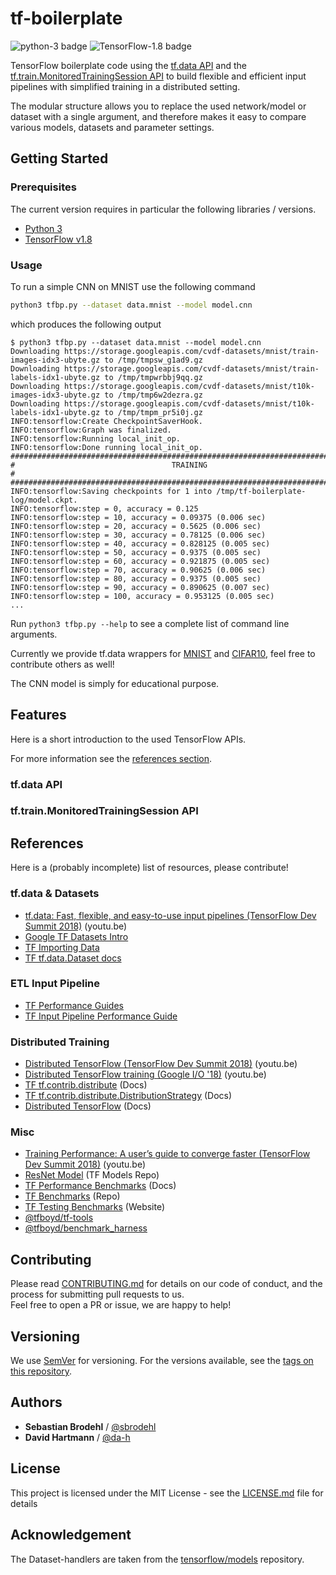 
# tf-boilerplate
![python-3 badge](https://img.shields.io/badge/python-3-brightgreen.svg) ![TensorFlow-1.8 badge](https://img.shields.io/badge/TensorFlow-1.8-brightgreen.svg)

TensorFlow boilerplate code using the [tf.data API](https://youtu.be/uIcqeP7MFH0) 
and the [tf.train.MonitoredTrainingSession API](https://youtu.be/-h0cWBiQ8s8) 
to build flexible and efficient input pipelines with simplified training 
in a distributed setting.

The modular structure allows you to replace the used network/model or dataset with a single argument,
and therefore makes it easy to compare various models, datasets and parameter settings.

## Getting Started

### Prerequisites

The current version requires in particular the following libraries / versions.

* [Python 3](https://www.python.org/downloads/)
* [TensorFlow v1.8](https://github.com/tensorflow/tensorflow)

### Usage

To run a simple CNN on MNIST use the following command

```bash
python3 tfbp.py --dataset data.mnist --model model.cnn
```

which produces the following output

```
$ python3 tfbp.py --dataset data.mnist --model model.cnn
Downloading https://storage.googleapis.com/cvdf-datasets/mnist/train-images-idx3-ubyte.gz to /tmp/tmpsw_g1ad9.gz
Downloading https://storage.googleapis.com/cvdf-datasets/mnist/train-labels-idx1-ubyte.gz to /tmp/tmpwrbbj9qq.gz
Downloading https://storage.googleapis.com/cvdf-datasets/mnist/t10k-images-idx3-ubyte.gz to /tmp/tmp6w2dezra.gz
Downloading https://storage.googleapis.com/cvdf-datasets/mnist/t10k-labels-idx1-ubyte.gz to /tmp/tmpm_pr5i0j.gz
INFO:tensorflow:Create CheckpointSaverHook.
INFO:tensorflow:Graph was finalized.
INFO:tensorflow:Running local_init_op.
INFO:tensorflow:Done running local_init_op.
################################################################################
#                                   TRAINING                                   #
################################################################################
INFO:tensorflow:Saving checkpoints for 1 into /tmp/tf-boilerplate-log/model.ckpt.
INFO:tensorflow:step = 0, accuracy = 0.125
INFO:tensorflow:step = 10, accuracy = 0.09375 (0.006 sec)
INFO:tensorflow:step = 20, accuracy = 0.5625 (0.006 sec)
INFO:tensorflow:step = 30, accuracy = 0.78125 (0.006 sec)
INFO:tensorflow:step = 40, accuracy = 0.828125 (0.005 sec)
INFO:tensorflow:step = 50, accuracy = 0.9375 (0.005 sec)
INFO:tensorflow:step = 60, accuracy = 0.921875 (0.005 sec)
INFO:tensorflow:step = 70, accuracy = 0.90625 (0.006 sec)
INFO:tensorflow:step = 80, accuracy = 0.9375 (0.005 sec)
INFO:tensorflow:step = 90, accuracy = 0.890625 (0.007 sec)
INFO:tensorflow:step = 100, accuracy = 0.953125 (0.005 sec)
...
```

Run `python3 tfbp.py --help` to see a complete list of command line arguments.

Currently we provide tf.data wrappers for [MNIST](http://yann.lecun.com/exdb/mnist/) and [CIFAR10](https://www.cs.toronto.edu/~kriz/cifar.html), feel free to contribute others as well!

The CNN model is simply for educational purpose.

## Features

Here is a short introduction to the used TensorFlow APIs.

For more information see the [references section](#references).

### tf.data API

### tf.train.MonitoredTrainingSession API

## References

Here is a (probably incomplete) list of resources, please contribute!

### tf.data & Datasets
- [tf.data: Fast, flexible, and easy-to-use input pipelines (TensorFlow Dev Summit 2018)](https://youtu.be/uIcqeP7MFH0) (youtu.be)
- [Google TF Datasets Intro](https://developers.googleblog.com/2017/09/introducing-tensorflow-datasets.html)
- [TF Importing Data](https://www.tensorflow.org/programmers_guide/datasets)
- [TF tf.data.Dataset docs](https://www.tensorflow.org/api_docs/python/tf/data/Dataset)

### ETL Input Pipeline
- [TF Performance Guides](https://www.tensorflow.org/performance/performance_guide)
- [TF Input Pipeline Performance Guide](https://www.tensorflow.org/performance/datasets_performance)

### Distributed Training
- [Distributed TensorFlow (TensorFlow Dev Summit 2018)](https://youtu.be/-h0cWBiQ8s8) (youtu.be)
- [Distributed TensorFlow training (Google I/O '18)](https://youtu.be/bRMGoPqsn20) (youtu.be)
- [TF tf.contrib.distribute](https://www.tensorflow.org/versions/master/api_docs/python/tf/contrib/distribute) (Docs)
- [TF tf.contrib.distribute.DistributionStrategy](https://www.tensorflow.org/versions/master/api_docs/python/tf/contrib/distribute/DistributionStrategy) (Docs)
- [Distributed TensorFlow](https://www.tensorflow.org/deploy/distributed) (Docs)

### Misc
- [Training Performance: A user’s guide to converge faster (TensorFlow Dev Summit 2018)](https://youtu.be/SxOsJPaxHME) (youtu.be)
- [ResNet Model](https://github.com/tensorflow/models/tree/master/official/resnet) (TF Models Repo)
- [TF Performance Benchmarks](https://www.tensorflow.org/performance/benchmarks) (Docs)
- [TF Benchmarks](https://github.com/tensorflow/benchmarks) (Repo)
- [TF Testing Benchmarks](https://benchmarks-dot-tensorflow-testing.appspot.com) (Website)
- [@tfboyd/tf-tools](https://github.com/tfboyd/tf-tools)
- [@tfboyd/benchmark_harness](https://github.com/tfboyd/benchmark_harness)

## Contributing

Please read [CONTRIBUTING.md](https://gist.github.com/PurpleBooth/b24679402957c63ec426) for details on our code of conduct, and the process for submitting pull requests to us.  
Feel free to open a PR or issue, we are happy to help!

## Versioning

We use [SemVer](http://semver.org/) for versioning.
For the versions available, see the [tags on this repository](https://github.com/sbrodehl/tf-boilerplate/tags). 

## Authors
* **Sebastian Brodehl** / [@sbrodehl](https://github.com/sbrodehl)
* **David Hartmann** / [@da-h](https://github.com/da-h)

## License
This project is licensed under the MIT License - see the [LICENSE.md](LICENSE.md) file for details

## Acknowledgement
The Dataset-handlers are taken from the [tensorflow/models](https://github.com/tensorflow/models) repository.
